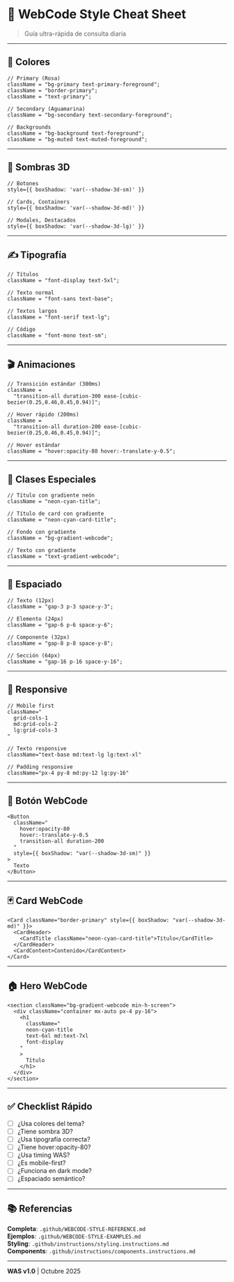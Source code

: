 # 🎨 WebCode Style Cheat Sheet

> Guía ultra-rápida de consulta diaria

---

## 🎯 Colores

```tsx
// Primary (Rosa)
className = "bg-primary text-primary-foreground";
className = "border-primary";
className = "text-primary";

// Secondary (Aguamarina)
className = "bg-secondary text-secondary-foreground";

// Backgrounds
className = "bg-background text-foreground";
className = "bg-muted text-muted-foreground";
```

---

## 💎 Sombras 3D

```tsx
// Botones
style={{ boxShadow: 'var(--shadow-3d-sm)' }}

// Cards, Containers
style={{ boxShadow: 'var(--shadow-3d-md)' }}

// Modales, Destacados
style={{ boxShadow: 'var(--shadow-3d-lg)' }}
```

---

## ✍️ Tipografía

```tsx
// Títulos
className = "font-display text-5xl";

// Texto normal
className = "font-sans text-base";

// Textos largos
className = "font-serif text-lg";

// Código
className = "font-mono text-sm";
```

---

## 🎬 Animaciones

```tsx
// Transición estándar (300ms)
className =
  "transition-all duration-300 ease-[cubic-bezier(0.25,0.46,0.45,0.94)]";

// Hover rápido (200ms)
className =
  "transition-all duration-200 ease-[cubic-bezier(0.25,0.46,0.45,0.94)]";

// Hover estándar
className = "hover:opacity-80 hover:-translate-y-0.5";
```

---

## 🌟 Clases Especiales

```tsx
// Título con gradiente neón
className = "neon-cyan-title";

// Título de card con gradiente
className = "neon-cyan-card-title";

// Fondo con gradiente
className = "bg-gradient-webcode";

// Texto con gradiente
className = "text-gradient-webcode";
```

---

## 📐 Espaciado

```tsx
// Texto (12px)
className = "gap-3 p-3 space-y-3";

// Elemento (24px)
className = "gap-6 p-6 space-y-6";

// Componente (32px)
className = "gap-8 p-8 space-y-8";

// Sección (64px)
className = "gap-16 p-16 space-y-16";
```

---

## 📱 Responsive

```tsx
// Mobile first
className="
  grid-cols-1
  md:grid-cols-2
  lg:grid-cols-3
"

// Texto responsive
className="text-base md:text-lg lg:text-xl"

// Padding responsive
className="px-4 py-8 md:py-12 lg:py-16"
```

---

## 🔘 Botón WebCode

```tsx
<Button
  className="
    hover:opacity-80 
    hover:-translate-y-0.5
    transition-all duration-200
  "
  style={{ boxShadow: "var(--shadow-3d-sm)" }}
>
  Texto
</Button>
```

---

## 🃏 Card WebCode

```tsx
<Card className="border-primary" style={{ boxShadow: "var(--shadow-3d-md)" }}>
  <CardHeader>
    <CardTitle className="neon-cyan-card-title">Título</CardTitle>
  </CardHeader>
  <CardContent>Contenido</CardContent>
</Card>
```

---

## 🏠 Hero WebCode

```tsx
<section className="bg-gradient-webcode min-h-screen">
  <div className="container mx-auto px-4 py-16">
    <h1
      className="
      neon-cyan-title 
      text-6xl md:text-7xl 
      font-display
    "
    >
      Título
    </h1>
  </div>
</section>
```

---

## ✅ Checklist Rápido

- [ ] ¿Usa colores del tema?
- [ ] ¿Tiene sombra 3D?
- [ ] ¿Usa tipografía correcta?
- [ ] ¿Tiene hover:opacity-80?
- [ ] ¿Usa timing WAS?
- [ ] ¿Es mobile-first?
- [ ] ¿Funciona en dark mode?
- [ ] ¿Espaciado semántico?

---

## 📚 Referencias

**Completa**: `.github/WEBCODE-STYLE-REFERENCE.md`  
**Ejemplos**: `.github/WEBCODE-STYLE-EXAMPLES.md`  
**Styling**: `.github/instructions/styling.instructions.md`  
**Components**: `.github/instructions/components.instructions.md`

---

**WAS v1.0** | Octubre 2025
